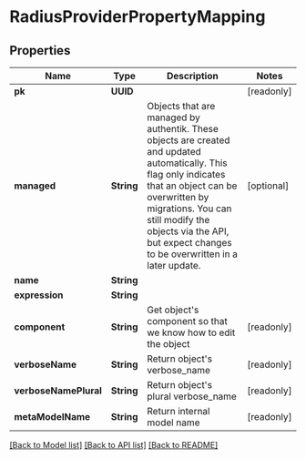 # RadiusProviderPropertyMapping

## Properties
Name | Type | Description | Notes
------------ | ------------- | ------------- | -------------
**pk** | **UUID** |  | [readonly] 
**managed** | **String** | Objects that are managed by authentik. These objects are created and updated automatically. This flag only indicates that an object can be overwritten by migrations. You can still modify the objects via the API, but expect changes to be overwritten in a later update. | [optional] 
**name** | **String** |  | 
**expression** | **String** |  | 
**component** | **String** | Get object&#39;s component so that we know how to edit the object | [readonly] 
**verboseName** | **String** | Return object&#39;s verbose_name | [readonly] 
**verboseNamePlural** | **String** | Return object&#39;s plural verbose_name | [readonly] 
**metaModelName** | **String** | Return internal model name | [readonly] 

[[Back to Model list]](../README.md#documentation-for-models) [[Back to API list]](../README.md#documentation-for-api-endpoints) [[Back to README]](../README.md)


